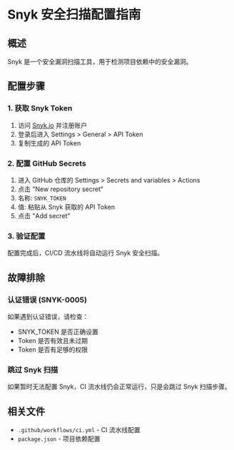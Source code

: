 # Snyk 安全扫描配置指南

## 概述
Snyk 是一个安全漏洞扫描工具，用于检测项目依赖中的安全漏洞。

## 配置步骤

### 1. 获取 Snyk Token
1. 访问 [Snyk.io](https://snyk.io) 并注册账户
2. 登录后进入 Settings > General > API Token
3. 复制生成的 API Token

### 2. 配置 GitHub Secrets
1. 进入 GitHub 仓库的 Settings > Secrets and variables > Actions
2. 点击 "New repository secret"
3. 名称: `SNYK_TOKEN`
4. 值: 粘贴从 Snyk 获取的 API Token
5. 点击 "Add secret"

### 3. 验证配置
配置完成后，CI/CD 流水线将自动运行 Snyk 安全扫描。

## 故障排除

### 认证错误 (SNYK-0005)
如果遇到认证错误，请检查：
- SNYK_TOKEN 是否正确设置
- Token 是否有效且未过期
- Token 是否有足够的权限

### 跳过 Snyk 扫描
如果暂时无法配置 Snyk，CI 流水线仍会正常运行，只是会跳过 Snyk 扫描步骤。

## 相关文件
- `.github/workflows/ci.yml` - CI 流水线配置
- `package.json` - 项目依赖配置
